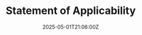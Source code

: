 ---
title: Statement of Applicability
linkTitle: Statement of Applicability
date: '2025-05-01T21:06:00Z'
weight: 1
description: The Statement of Applicability outlines the information security controls
  implemented by Green Orbit Digital in line with ISO/IEC 27001:2022, detailing control
  implementation status, objectives, exclusions, risk assessment methods, and monitoring
  processes, with an emphasis on protecting client data and ensuring system integrity.
draft: false
ref: statement-of-applicability
---